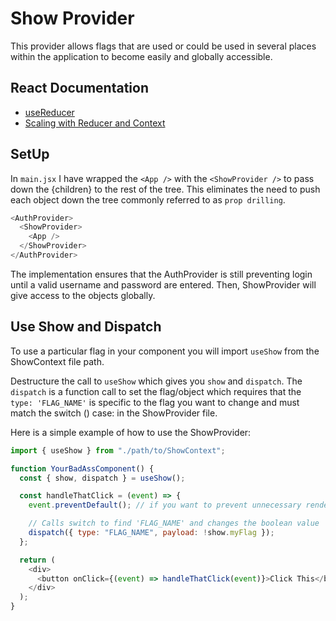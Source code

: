 # Show Provider

This provider allows flags that are used or could be used in several places within the application to become easily and globally accessible.

## React Documentation

- [useReducer](https://react.dev/reference/react/useReducer)
- [Scaling with Reducer and Context](https://react.dev/learn/scaling-up-with-reducer-and-context)

## SetUp

In `main.jsx` I have wrapped the `<App />` with the `<ShowProvider />` to pass down the {children} to the rest of the tree. This eliminates the need to push each object down the tree commonly referred to as `prop drilling`.

```js
<AuthProvider>
  <ShowProvider>
    <App />
  </ShowProvider>
</AuthProvider>
```

The implementation ensures that the AuthProvider is still preventing login until a valid username and password are entered. Then, ShowProvider will give access to the objects globally.

## Use Show and Dispatch

To use a particular flag in your component you will import `useShow` from the ShowContext file path.

Destructure the call to `useShow` which gives you `show` and `dispatch`. The `dispatch` is a function call to set the flag/object which requires that the `type: 'FLAG_NAME'` is specific to the flag you want to change and must match the switch () case: in the ShowProvider file.

Here is a simple example of how to use the ShowProvider:

```js
import { useShow } from "./path/to/ShowContext";

function YourBadAssComponent() {
  const { show, dispatch } = useShow();

  const handleThatClick = (event) => {
    event.preventDefault(); // if you want to prevent unnecessary render

    // Calls switch to find 'FLAG_NAME' and changes the boolean value
    dispatch({ type: "FLAG_NAME", payload: !show.myFlag });
  };

  return (
    <div>
      <button onClick={(event) => handleThatClick(event)}>Click This</button>
    </div>
  );
}
```
